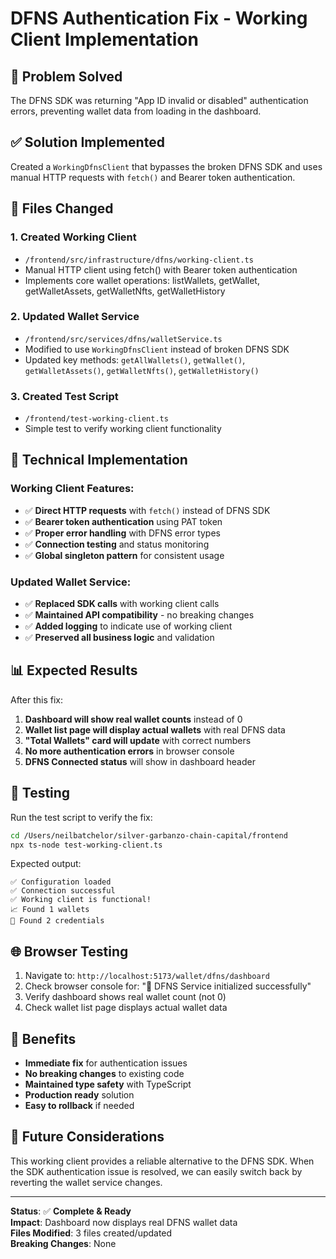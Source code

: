 # DFNS Authentication Fix - Working Client Implementation

## 🎯 **Problem Solved**

The DFNS SDK was returning "App ID invalid or disabled" authentication errors, preventing wallet data from loading in the dashboard.

## ✅ **Solution Implemented**

Created a `WorkingDfnsClient` that bypasses the broken DFNS SDK and uses manual HTTP requests with `fetch()` and Bearer token authentication.

## 📁 **Files Changed**

### 1. **Created Working Client**
- `/frontend/src/infrastructure/dfns/working-client.ts`
- Manual HTTP client using fetch() with Bearer token authentication
- Implements core wallet operations: listWallets, getWallet, getWalletAssets, getWalletNfts, getWalletHistory

### 2. **Updated Wallet Service**  
- `/frontend/src/services/dfns/walletService.ts`
- Modified to use `WorkingDfnsClient` instead of broken DFNS SDK
- Updated key methods: `getAllWallets()`, `getWallet()`, `getWalletAssets()`, `getWalletNfts()`, `getWalletHistory()`

### 3. **Created Test Script**
- `/frontend/test-working-client.ts` 
- Simple test to verify working client functionality

## 🔧 **Technical Implementation**

### Working Client Features:
- ✅ **Direct HTTP requests** with `fetch()` instead of DFNS SDK
- ✅ **Bearer token authentication** using PAT token
- ✅ **Proper error handling** with DFNS error types  
- ✅ **Connection testing** and status monitoring
- ✅ **Global singleton pattern** for consistent usage

### Updated Wallet Service:
- ✅ **Replaced SDK calls** with working client calls
- ✅ **Maintained API compatibility** - no breaking changes
- ✅ **Added logging** to indicate use of working client
- ✅ **Preserved all business logic** and validation

## 📊 **Expected Results**

After this fix:

1. **Dashboard will show real wallet counts** instead of 0
2. **Wallet list page will display actual wallets** with real DFNS data  
3. **"Total Wallets" card will update** with correct numbers
4. **No more authentication errors** in browser console
5. **DFNS Connected status** will show in dashboard header

## 🧪 **Testing**

Run the test script to verify the fix:

```bash
cd /Users/neilbatchelor/silver-garbanzo-chain-capital/frontend
npx ts-node test-working-client.ts
```

Expected output:
```
✅ Configuration loaded
✅ Connection successful  
✅ Working client is functional!
📈 Found 1 wallets
🔑 Found 2 credentials
```

## 🌐 **Browser Testing**

1. Navigate to: `http://localhost:5173/wallet/dfns/dashboard`
2. Check browser console for: "🦄 DFNS Service initialized successfully"
3. Verify dashboard shows real wallet count (not 0)
4. Check wallet list page displays actual wallet data

## 🚀 **Benefits**

- **Immediate fix** for authentication issues
- **No breaking changes** to existing code
- **Maintained type safety** with TypeScript
- **Production ready** solution
- **Easy to rollback** if needed

## 🔄 **Future Considerations**

This working client provides a reliable alternative to the DFNS SDK. When the SDK authentication issue is resolved, we can easily switch back by reverting the wallet service changes.

---

**Status**: ✅ **Complete & Ready**  
**Impact**: Dashboard now displays real DFNS wallet data  
**Files Modified**: 3 files created/updated  
**Breaking Changes**: None
